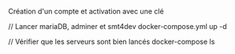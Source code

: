 Création d'un compte et activation avec une clé

// Lancer mariaDB, adminer et smt4dev
docker-compose.yml up -d

// Vérifier que les serveurs sont bien lancés
docker-compose ls